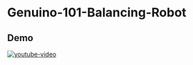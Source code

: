 # Genuino-101-Balancing-Robot

## Demo


[![youtube-video](https://farm2.staticflickr.com/1649/24662035474_0ddbde7195_z_d.jpg)](https://www.youtube.com/watch?v=Gp_glRNZJ6s)
